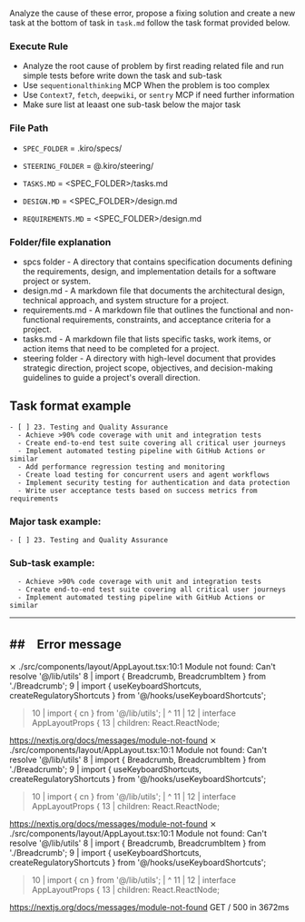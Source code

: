 
Analyze the cause of these error, propose a fixing solution and create a new task at the bottom of task in `task.md` follow the task format provided below. 

### Execute Rule
* Analyze the root cause of problem by first reading related file and run simple tests before write down the task and sub-task
* Use `sequentionalthinking` MCP When the problem is too complex
* Use `Context7`, `fetch`, `deepwiki`, or `sentry` MCP if need further information
* Make sure list at leaast one sub-task below the major task

### File Path
* `SPEC_FOLDER` = .kiro/specs/    
* `STEERING_FOLDER` = @.kiro/steering/ 

* `TASKS.MD` = <SPEC_FOLDER>/tasks.md
* `DESIGN.MD` = <SPEC_FOLDER>/design.md
* `REQUIREMENTS.MD` = <SPEC_FOLDER>/design.md

### Folder/file explanation
* spcs folder - A directory that contains specification documents defining the requirements, design, and implementation details for a software project or system.
* design.md - A markdown file that documents the architectural design, technical approach, and system structure for a project.
* requirements.md - A markdown file that outlines the functional and non-functional requirements, constraints, and acceptance criteria for a project.
* tasks.md - A markdown file that lists specific tasks, work items, or action items that need to be completed for a project.
* steering folder - A directory with high-level document that provides strategic direction, project scope, objectives, and decision-making guidelines to guide a project's overall direction.

## Task format example
```
- [ ] 23. Testing and Quality Assurance
  - Achieve >90% code coverage with unit and integration tests
  - Create end-to-end test suite covering all critical user journeys
  - Implement automated testing pipeline with GitHub Actions or similar
  - Add performance regression testing and monitoring
  - Create load testing for concurrent users and agent workflows
  - Implement security testing for authentication and data protection
  - Write user acceptance tests based on success metrics from requirements
```

### Major task example: 

```
- [ ] 23. Testing and Quality Assurance
```

### Sub-task example: 
```
  - Achieve >90% code coverage with unit and integration tests
  - Create end-to-end test suite covering all critical user journeys
  - Implement automated testing pipeline with GitHub Actions or similar
```  



-------------------------------------------------------------------------
##　Error message
-------------------------------------------------------------------------

 ⨯ ./src/components/layout/AppLayout.tsx:10:1
Module not found: Can't resolve '@/lib/utils'
   8 | import { Breadcrumb, BreadcrumbItem } from './Breadcrumb';
   9 | import { useKeyboardShortcuts, createRegulatoryShortcuts } from '@/hooks/useKeyboardShortcuts';
> 10 | import { cn } from '@/lib/utils';
     | ^
  11 |
  12 | interface AppLayoutProps {
  13 |   children: React.ReactNode;

https://nextjs.org/docs/messages/module-not-found
 ⨯ ./src/components/layout/AppLayout.tsx:10:1
Module not found: Can't resolve '@/lib/utils'
   8 | import { Breadcrumb, BreadcrumbItem } from './Breadcrumb';
   9 | import { useKeyboardShortcuts, createRegulatoryShortcuts } from '@/hooks/useKeyboardShortcuts';
> 10 | import { cn } from '@/lib/utils';
     | ^
  11 |
  12 | interface AppLayoutProps {
  13 |   children: React.ReactNode;

https://nextjs.org/docs/messages/module-not-found
 ⨯ ./src/components/layout/AppLayout.tsx:10:1
Module not found: Can't resolve '@/lib/utils'
   8 | import { Breadcrumb, BreadcrumbItem } from './Breadcrumb';
   9 | import { useKeyboardShortcuts, createRegulatoryShortcuts } from '@/hooks/useKeyboardShortcuts';
> 10 | import { cn } from '@/lib/utils';
     | ^
  11 |
  12 | interface AppLayoutProps {
  13 |   children: React.ReactNode;

https://nextjs.org/docs/messages/module-not-found
 GET / 500 in 3672ms
